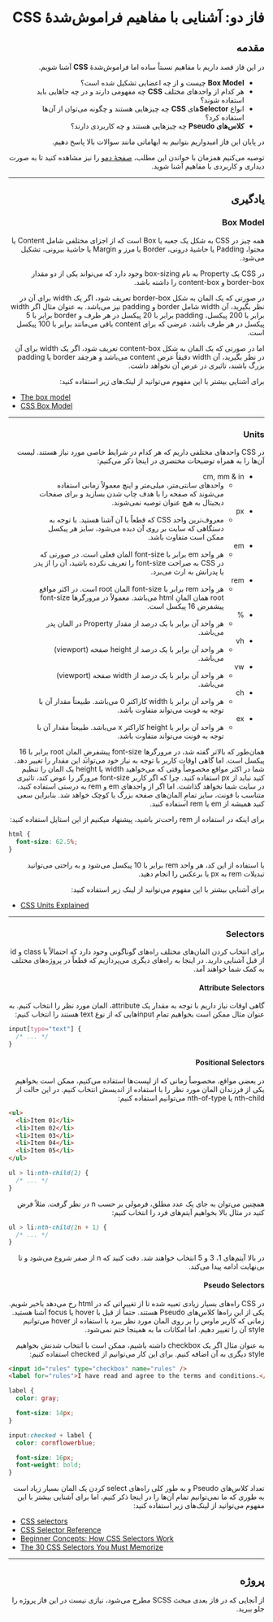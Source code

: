 <div dir="rtl">

# فاز دو: آشنایی با مفاهیم فراموش‌شدۀ CSS

## مقدمه

در این فاز قصد داریم با مفاهیم نسبتاً ساده اما فراموش‌شدۀ **CSS** آشنا شویم.

- **Box Model** چیست و از چه اعضایی تشکیل شده است؟
- هر کدام از واحدهای مختلف **CSS** چه مفهومی دارند و در چه جاهایی باید استفاده شوند؟
- انواع **Selector**های **CSS** چه چیزهایی هستند و چگونه می‌توان از آن‌ها استفاده کرد؟
- **کلاس‌های Pseudo** چه چیزهایی هستند و چه کاربردی دارند؟

در پایان این فاز امیدواریم بتوانیم به ابهاماتی مانند سوالات بالا پاسخ دهیم.

توصیه می‌کنیم همزمان با خواندن این مطلب،
[صفحۀ دمو](https://star-academy.github.io/codestar-internship/Demos/Frontend/pages/PhaseF02-CSS/index.html)
را نیز مشاهده کنید تا به صورت دیداری و کاربردی با مفاهیم آشنا شوید.

---

## یادگیری

### Box Model

همه چیز در CSS به شکل یک جعبه یا Box است
که از اجزای مختلفی شامل Content یا محتوا، Padding یا حاشیۀ درونی، Border یا مرز و Margin یا حاشیۀ بیرونی،
تشکیل می‌شود.

در CSS یک Property به نام box-sizing وجود دارد
که می‌تواند یکی از دو مقدار border-box و content-box را داشته باشد.

در صورتی که یک المان به شکل border-box تعریف شود، اگر یک width برای آن در نظر بگیرید،
آن width شامل border و padding نیز می‌باشد.
به عنوان مثال اگر width برابر با 200 پیکسل،
padding برابر با 20 پیکسل در هر طرف
و border برابر با 5 پیکسل در هر طرف باشد،
عرضی که برای content باقی می‌مانند برابر با 100 پیکسل است.

اما در صورتی که یک المان به شکل content-box تعریف شود، اگر یک width برای آن در نظر بگیرید،
آن width دقیقاً عرض content می‌باشد
و هرچقد border یا padding بزرگ باشند،
تاثیری در عرض آن نخواهد داشت.

برای آشنایی بیشتر با این مفهوم می‌توانید از لینک‌های زیر استفاده کنید:

<div dir="ltr">

- [The box model](https://developer.mozilla.org/en-US/docs/Learn/CSS/Building_blocks/The_box_model)
- [CSS Box Model](https://www.w3schools.com/css/css_boxmodel.asp)

</div>

---

### Units

در CSS واحدهای مختلفی داریم که هر کدام در شرایط خاصی مورد نیاز هستند.
لیست آن‌ها را به همراه توضیحات مختصری در اینجا ذکر می‌کنیم:

- cm, mm & in
  - واحدهای سانتی‌متر، میلی‌متر و اینچ معمولاً زمانی استفاده می‌شوند که صفحه را با هدف چاپ شدن بسازید و برای صفحات دیجیتال به هیچ عنوان توصیه نمی‌شوند.
- px
  - معروف‌ترین واحد CSS که قطعاً با آن آشنا هستید. با توجه به دستگاهی که سایت بر روی آن دیده می‌شود، سایز هر پیکسل ممکن است متفاوت باشد.
- em
  - هر واحد em برابر با font-size المان فعلی است. در صورتی که در CSS به صراحت font-size را تعریف نکرده باشید، آن را از پدر یا پدرانش به ارث می‌برد.
- rem
  - هر واحد rem برابر با font-size المان root است. در اکثر مواقع root همان المانِ html می‌باشد. معمولاً در مرورگرها font-size پیشفرض 16 پیکسل است.
- %
  - هر واحد آن برابر با یک درصد از مقدار Property در المان پدر می‌باشد.
- vh
  - هر واحد آن برابر با یک درصد از height صفحه (viewport) می‌باشد.
- vw
  - هر واحد آن برابر با یک درصد از width صفحه (viewport) می‌باشد.
- ch
  - هر واحد آن برابر با width کاراکتر 0 می‌باشد. طبیعتاً مقدار آن با توجه به فونت می‌تواند متفاوت باشد.
- ex
  - هر واحد آن برابر با height کاراکتر x می‌باشد. طبیعتاً مقدار آن با توجه به فونت می‌تواند متفاوت باشد.

همان‌طور که بالاتر گفته شد، در مرورگرها font-size پیشفرضِ المان root برابر با 16 پیکسل است.
اما گاهی اوقات کاربر با توجه به نیاز خود می‌تواند این مقدار را تغییر دهد.
شما در اکثر مواقع مخصوصاً وقتی که می‌خواهید width یا height یک المان را تنظیم کنید نباید از px استفاده کنید.
چرا که اگر کاربر font-size مرورگر را عوض کند، تاثیری در سایت شما نخواهد گذاشت.
اما اگر از واحدهای em و rem به درستی استفاده کنید، متناسب با فونت، سایز تمامِ المان‌های صفحه بزرگ یا کوچک خواهد شد.
بنابراین سعی کنید همیشه از em یا rem استفاده کنید.

برای اینکه در استفاده از rem راحت‌تر باشید، پیشنهاد میکنیم از این استایل استفاده کنید:

<div dir="ltr">

```css
html {
  font-size: 62.5%;
}
```

</div>

با استفاده از این کد، هر واحد rem برابر با 10 پیکسل می‌شود و به راحتی می‌توانید تبدیلات rem به px یا برعکس را انجام دهید.

برای آشنایی بیشتر با این مفهوم می‌توانید از لینک زیر استفاده کنید:

<div dir="ltr">

- [CSS Units Explained](https://www.digitalocean.com/community/tutorials/css-css-units-explained)

</div>

---

### Selectors

برای انتخاب کردن المان‌های مختلف راه‌های گوناگونی وجود دارد که احتمالاً با class و id از قبل آشنایی دارید.
در اینجا به راه‌های دیگری می‌پردازیم که قطعاً در پروژه‌های مختلف به کمک شما خواهند آمد.

#### Attribute Selectors

گاهی اوقات نیاز داریم با توجه به مقدار یک attribute، المان مورد نظر را انتخاب کنیم.
به عنوان مثال ممکن است بخواهیم تمامِ inputهایی که از نوع text هستند را انتخاب کنیم:

<div dir="ltr">

```css
input[type="text"] {
  /* ... */
}
```

</div>

#### Positional Selectors

در بعضی مواقع، مخصوصاً زمانی که از لیست‌ها استفاده می‌کنیم،
ممکن است بخواهیم یکی از فرزندان المان مورد نظر را با استفاده از اندیسش انتخاب کنیم.
در این حالت از nth-child یا nth-of-type می‌توانیم استفاده کنیم:

<div dir="ltr">

```html
<ul>
  <li>Item 01</li>
  <li>Item 02</li>
  <li>Item 03</li>
  <li>Item 04</li>
  <li>Item 05</li>
</ul>
```

```css
ul > li:nth-child(2) {
  /* ... */
}
```

</div>

همچنین می‌توان به جای یک عدد مطلق، فرمولی بر حسب n در نظر گرفت.
مثلاً فرض کنید در مثال بالا بخواهیم آیتم‌های فرد را انتخاب کنیم:

<div dir="ltr">

```css
ul > li:nth-child(2n + 1) {
  /* ... */
}
```

</div>

در بالا آیتم‌های 1، 3 و 5 انتخاب خواهند شد.
دقت کنید که n از صفر شروع می‌شود و تا بی‌نهایت ادامه پیدا می‌کند.

#### Pseudo Selectors

در CSS راه‌های بسیار زیادی تعبیه شده تا از تغییراتی که در html رخ می‌دهد باخبر شویم.
یکی از این راه‌ها کلاس‌های Pseudo هستند.
حتماً از قبل با hover یا focus آشنا هستید.
زمانی که کاربر ماوس را بر روی المان مورد نظر ببرد با استفاده از hover می‌توانیم style آن را تغییر دهیم.
اما امکانات ما به همینجا ختم نمی‌شود.

به عنوان مثال اگر یک checkbox داشته باشیم،
ممکن است با انتخاب شدنش بخواهیم style دیگری به آن اضافه کنیم.
برای این کار می‌توانیم از checked استفاده کنیم:

<div dir="ltr">

```html
<input id="rules" type="checkbox" name="rules" />
<label for="rules">I have read and agree to the terms and conditions.</label>
```

```css
label {
  color: gray;

  font-size: 14px;
}

input:checked + label {
  color: cornflowerblue;

  font-size: 16px;
  font-weight: bold;
}
```

</div>

تعداد کلاس‌های Pseudo و به طور کلی راه‌های select کردن یک المان بسیار زیاد است
به طوری که ما نمی‌توانیم تمام آن‌ها را در اینجا ذکر کنیم،
اما برای آشنایی بیشتر با این مفهوم می‌توانید از لینک‌های زیر استفاده کنید:

<div dir="ltr">

- [CSS selectors](https://developer.mozilla.org/en-US/docs/Web/CSS/CSS_Selectors)
- [CSS Selector Reference](https://www.w3schools.com/cssref/css_selectors.asp)
- [Beginner Concepts: How CSS Selectors Work](https://css-tricks.com/how-css-selectors-work/)
- [The 30 CSS Selectors You Must Memorize](https://code.tutsplus.com/tutorials/the-30-css-selectors-you-must-memorize--net-16048)

</div>

---

## پروژه

از آنجایی که در فاز بعدی مبحث SCSS مطرح می‌شود، نیازی نیست در این فاز پروژه را جلو ببرید.

</div>
